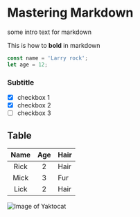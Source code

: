 # Mastering Markdown

some intro text for markdown

This is how to **bold** in markdown

```javascript
const name = 'Larry rock';
let age = 12;
```

### Subtitle
* [x] checkbox 1
* [x] checkbox 2
* [ ] checkbox 3

## Table 

|  Name  |  Age  |  Hair  |
|:------:|:-----:|--------|
|  Rick  |  2    |  Hair  |
|  Mick  |  3    |  Fur   |
|  Lick  |  2    |  Hair  |

![Image of Yaktocat](https://octodex.github.com/images/yaktocat.png)